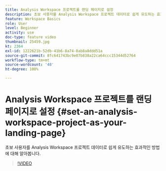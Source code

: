 ```yaml
---
title: Analysis Workspace 프로젝트를 랜딩 페이지로 설정
description: 초보 사용자를 Analysis Workspace 프로젝트 데이터로 쉽게 유도하는 효과적인 방법에 대해 알아봅니다
feature: Workspace Basics
role: User
level: Beginner
activity: use
doc-type: feature video
thumbnail: 25459.jpg
kt: 2364
exl-id: 1222621b-52db-41b6-8a74-8ab8a8ddd51a
source-git-commit: 8fc641743bc9e07b838a22ca64ccc15344d52764
workflow-type: tm+mt
source-wordcount: '48'
ht-degree: 100%

---
```


# Analysis Workspace 프로젝트를 랜딩 페이지로 설정 {#set-an-analysis-workspace-project-as-your-landing-page}

초보 사용자를 Analysis Workspace 프로젝트 데이터로 쉽게 유도하는 효과적인 방법에 대해 알아봅니다.

>[!VIDEO](https://video.tv.adobe.com/v/41101/?quality=12&learn=on&captions=kor)
